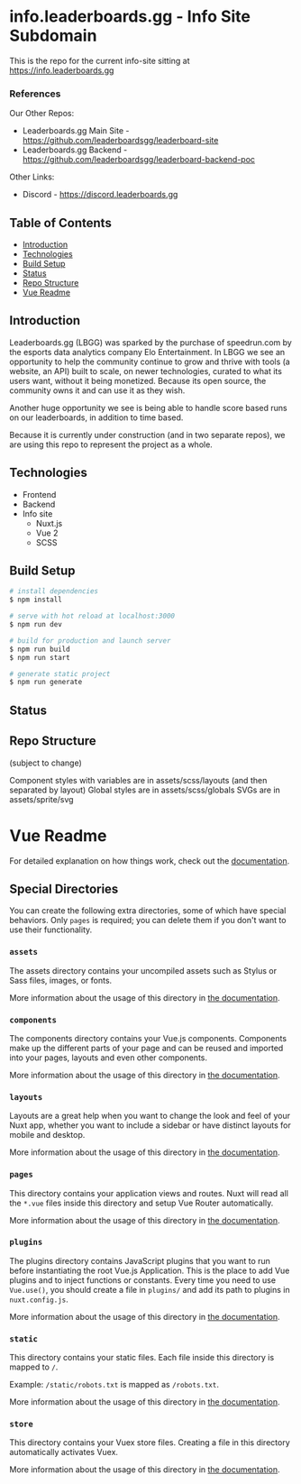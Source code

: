 # info.leaderboards.gg - Info Site Subdomain
This is the repo for the current info-site sitting at https://info.leaderboards.gg

### References

Our Other Repos:
- Leaderboards.gg Main Site - https://github.com/leaderboardsgg/leaderboard-site
- Leaderboards.gg Backend - https://github.com/leaderboardsgg/leaderboard-backend-poc

Other Links:
- Discord - https://discord.leaderboards.gg

## Table of Contents
- [Introduction](#introduction)
- [Technologies](#technologies)
- [Build Setup](#build-setup)
- [Status](#status)
- [Repo Structure](#repo-structure)
- [Vue Readme](#vue-readme)

## Introduction
Leaderboards.gg (LBGG) was sparked by the purchase of speedrun.com by the esports data analytics company Elo Entertainment. In LBGG we see an opportunity to help the community continue to grow and thrive with tools (a website, an API) built to scale, on newer technologies, curated to what its users want, without it being monetized. Because its open source, the community owns it and can use it as they wish.

Another huge opportunity we see is being able to handle score based runs on our leaderboards, in addition to time based.

Because it is currently under construction (and in two separate repos), we are using this repo to represent the project as a whole.

## Technologies
- Frontend
- Backend
- Info site
  - Nuxt.js
  - Vue 2
  - SCSS

## Build Setup

```bash
# install dependencies
$ npm install

# serve with hot reload at localhost:3000
$ npm run dev

# build for production and launch server
$ npm run build
$ npm run start

# generate static project
$ npm run generate
```

## Status

## Repo Structure 
(subject to change)

Component styles with variables are in assets/scss/layouts (and then separated by layout)
Global styles are in assets/scss/globals
SVGs are in assets/sprite/svg

# Vue Readme
For detailed explanation on how things work, check out the [documentation](https://nuxtjs.org).

## Special Directories

You can create the following extra directories, some of which have special behaviors. Only `pages` is required; you can delete them if you don't want to use their functionality.

### `assets`

The assets directory contains your uncompiled assets such as Stylus or Sass files, images, or fonts.

More information about the usage of this directory in [the documentation](https://nuxtjs.org/docs/2.x/directory-structure/assets).

### `components`

The components directory contains your Vue.js components. Components make up the different parts of your page and can be reused and imported into your pages, layouts and even other components.

More information about the usage of this directory in [the documentation](https://nuxtjs.org/docs/2.x/directory-structure/components).

### `layouts`

Layouts are a great help when you want to change the look and feel of your Nuxt app, whether you want to include a sidebar or have distinct layouts for mobile and desktop.

More information about the usage of this directory in [the documentation](https://nuxtjs.org/docs/2.x/directory-structure/layouts).

### `pages`

This directory contains your application views and routes. Nuxt will read all the `*.vue` files inside this directory and setup Vue Router automatically.

More information about the usage of this directory in [the documentation](https://nuxtjs.org/docs/2.x/get-started/routing).

### `plugins`

The plugins directory contains JavaScript plugins that you want to run before instantiating the root Vue.js Application. This is the place to add Vue plugins and to inject functions or constants. Every time you need to use `Vue.use()`, you should create a file in `plugins/` and add its path to plugins in `nuxt.config.js`.

More information about the usage of this directory in [the documentation](https://nuxtjs.org/docs/2.x/directory-structure/plugins).

### `static`

This directory contains your static files. Each file inside this directory is mapped to `/`.

Example: `/static/robots.txt` is mapped as `/robots.txt`.

More information about the usage of this directory in [the documentation](https://nuxtjs.org/docs/2.x/directory-structure/static).

### `store`

This directory contains your Vuex store files. Creating a file in this directory automatically activates Vuex.

More information about the usage of this directory in [the documentation](https://nuxtjs.org/docs/2.x/directory-structure/store).
